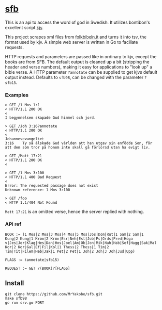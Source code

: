 # [sfb](https://github.com/MrYakobo/sfb.git)

This is an api to access the word of god in Swedish. It utilizes bontibon's excellent script [kjv](https://github.com/bontibon/kjv).

This project scrapes xml files from [folkbibeln.it](http://folkbibeln.it) and turns it into tsv, the format used by kjv. A simple web server is written in Go to faciliate requests.

HTTP requests and parameters are passed like in ordinary to kjv, except the books are from SFB. The default output is cleaned up a bit (stripping the header and verse numbers), making it easy for applications to "look up" a bible verse. A HTTP parameter `?annotate` can be supplied to get kjvs default output instead. Defaults to `sfb98`, can be changed with the parameter `?sfb15`.

### Examples

```
> GET /1 Mos 1:1
< HTTP/1.1 200 OK
<
I begynnelsen skapade Gud himmel och jord.
```

```
> GET /Joh 3:16?annotate
< HTTP/1.1 200 OK
<
Johannesevangeliet
3:16	Ty så älskade Gud världen att han utgav sin enfödde Son, för att den som tror på honom inte skall gå förlorad utan ha evigt liv.
```

```
> GET /Matt 17:21
< HTTP/1.1 200 OK
< 
```

```
> GET /1 Mos 3:100
< HTTP/1.1 400 Bad Request
<
Error: The requested passage does not exist
Unknown reference: 1 Mos 3:100
```

```
> GET /foo
< HTTP 1.1/404 Not Found
```

`Matt 17:21` is an omitted verse, hence the server replied with nothing.

### API ref
```
BOOK := (1 Mos|2 Mos|3 Mos|4 Mos|5 Mos|Jos|Dom|Rut|1 Sam|2 Sam|1 Kung|2 Kung|1 Krön|2 Krön|Esr|Neh|Est|Job|Ps|Ords|Pred|Höga v|Jes|Jer|Klag|Hes|Dan|Hos|Joel|Am|Ob|Jon|Mik|Nah|Hab|Sef|Hagg|Sak|Mal|Matt|Mark|Luk|Joh|Apg|Rom|1 Kor|2 Kor|Gal|Ef|Fil|Kol|1 Thess|2 Thess|1 Tim|2 Tim|Tit|Filem|Heb|Jak|1 Pet|2 Pet|1 Joh|2 Joh|3 Joh|Jud|Upp)

FLAGS := (annotate|sfb15)

REQUEST := GET /(BOOK)?[FLAGS]
```

## Install

```
git clone https://github.com/MrYakobo/sfb.git
make sfb98
go run srv.go PORT
```